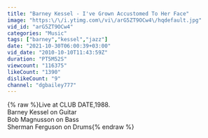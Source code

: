 ```yaml
---
title: "Barney Kessel - I've Grown Accustomed To Her Face"
image: "https:\/\/i.ytimg.com\/vi\/arG5ZT9OCw4\/hqdefault.jpg"
vid_id: "arG5ZT9OCw4"
categories: "Music"
tags: ["barney","kessel","jazz"]
date: "2021-10-30T06:00:39+03:00"
vid_date: "2010-10-10T11:43:59Z"
duration: "PT5M52S"
viewcount: "116375"
likeCount: "1390"
dislikeCount: "9"
channel: "dgbailey777"
---
```

{% raw %}Live at CLUB DATE,1988.<br />Barney Kessel on Guitar<br />Bob Magnusson on Bass<br />Sherman Ferguson on Drums{% endraw %}

